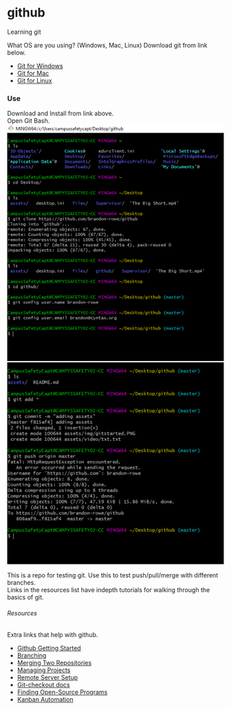 # github
Learning git

What OS are you using? (Windows, Mac, Linux) Download git from link below.

+ [Git for Windows](https://git-scm.com/download/win)
+ [Git for Mac](https://git-scm.com/download/mac)
+ [Git for Linux](https://git-scm.com/download/linux)

<h3>Use</h3>
<p>
Download and Install from link above.
<br>
Open Git Bash.
<br>
<img src="/assets/img/gitstarted.PNG">
<br>
<img src="/assets/img/gitpush.PNG">
</p>


<p>
This is a repo for testing git. Use this to test push/pull/merge with different branches.
<br>
Links in the resources list have indepth tutorials for walking through the basics of git.
</p>

<h6>Resources</h6>

Extra links that help with github.
+ [Github Getting Started](https://rogerdudler.github.io/git-guide/)
+ [Branching](https://confluence.atlassian.com/bitbucket/branching-a-repository-223217999.html)
+ [Merging Two Repositories](https://gist.github.com/msrose/2feacb303035d11d2d05)
+ [Managing Projects](https://help.github.com/en/articles/configuring-automation-for-project-boards)
+ [Remote Server Setup](https://kbroman.org/github_tutorial/pages/init.html)
+ [Git-checkout docs](https://git-scm.com/docs/git-checkout)
+ [Finding Open-Source Programs](https://help.github.com/en/articles/finding-open-source-projects-on-github)
+ [Kanban Automation](https://help.github.com/en/articles/configuring-automation-for-project-boards)

